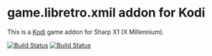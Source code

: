 # game.libretro.xmil addon for Kodi

This is a [Kodi](http://kodi.tv) game addon for Sharp X1 (X Millennium).

[![Build Status](https://travis-ci.org/kodi-game/game.libretro.xmil.svg?branch=master)](https://travis-ci.org/kodi-game/game.libretro.xmil)
[![Build Status](https://ci.appveyor.com/api/projects/status/github/kodi-game/game.libretro.xmil?svg=true)](https://ci.appveyor.com/project/kodi-game/game-libretro-xmil)
